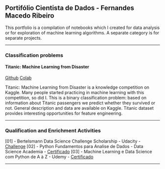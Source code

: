 ## Portifólio Cientista de Dados - Fernandes Macedo Ribeiro
<p>
This portfolio is a compilation of notebooks which I created for data analysis or for exploration of machine learning algorithms. A separate category is for separate projects.
</p>

---

### Classification problems 

#### Titanic: Machine Learning from Disaster

[Github](/masedos) [Colab](/masedos/)

Titanic: Machine Learning from Disaster is a knowledge competition on Kaggle. Many people started practicing in machine learning with this competition, so did I. This is a binary classification problem: based on information about Titanic passengers we predict whether they survived or not. General description and data are available on Kaggle. Titanic dataset provides interesting opportunities for feature engineering.

---

### Qualification and Enrichment Activities
[01] - Bertelsmann Data Science Challenge Scholarship - Udacity - [Challenge](https://www.udacity.com/bertelsmann-data-scholarships)
[02] - Python Fundamentos para Analise de Dados - Data Science Academia - [Certificado](https://mycourse.app/iBgAnDM5brPFjrY98)
[03] - Machine Learning e Data Science com Python de A à Z - Udemy - [Certificado](https://ude.my/UC-6TS13HFE)

---
